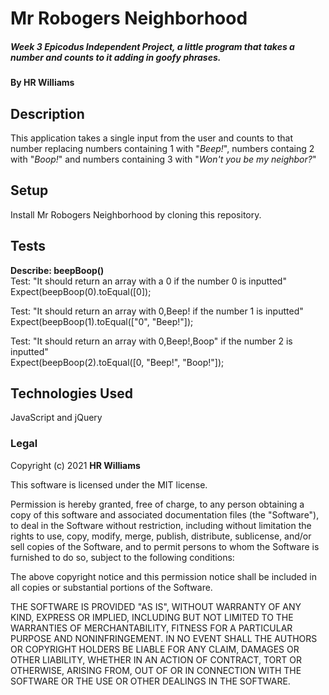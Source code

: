 # Mr Robogers Neighborhood

##### Week 3 Epicodus Independent Project, a little program that takes a number and counts to it adding in goofy phrases.

#### By HR Williams

## Description

This application takes a single input from the user and counts to that number replacing numbers containing 1 with "_Beep!_", numbers containg 2 with "_Boop!_" and numbers containing 3 with "_Won't you be my neighbor?_"

## Setup

Install Mr Robogers Neighborhood by cloning this repository.

## Tests

**Describe: beepBoop()** <br>
Test: "It should return an array with a 0 if the number 0 is inputted" <br>
Expect(beepBoop(0).toEqual([0]);

Test: "It should return an array with 0,Beep! if the number 1 is inputted" <br>
Expect(beepBoop(1).toEqual(["0", "Beep!"]);

Test: "It should return an array with 0,Beep!,Boop" if the number 2 is inputted" <br>
Expect(beepBoop(2).toEqual([0, "Beep!", "Boop!"]);

## Technologies Used

JavaScript and jQuery

### Legal

Copyright (c) 2021 **HR Williams**

This software is licensed under the MIT license.

Permission is hereby granted, free of charge, to any person obtaining a copy
of this software and associated documentation files (the "Software"), to deal
in the Software without restriction, including without limitation the rights
to use, copy, modify, merge, publish, distribute, sublicense, and/or sell
copies of the Software, and to permit persons to whom the Software is
furnished to do so, subject to the following conditions:

The above copyright notice and this permission notice shall be included in
all copies or substantial portions of the Software.

THE SOFTWARE IS PROVIDED "AS IS", WITHOUT WARRANTY OF ANY KIND, EXPRESS OR
IMPLIED, INCLUDING BUT NOT LIMITED TO THE WARRANTIES OF MERCHANTABILITY,
FITNESS FOR A PARTICULAR PURPOSE AND NONINFRINGEMENT. IN NO EVENT SHALL THE
AUTHORS OR COPYRIGHT HOLDERS BE LIABLE FOR ANY CLAIM, DAMAGES OR OTHER
LIABILITY, WHETHER IN AN ACTION OF CONTRACT, TORT OR OTHERWISE, ARISING FROM,
OUT OF OR IN CONNECTION WITH THE SOFTWARE OR THE USE OR OTHER DEALINGS IN
THE SOFTWARE.